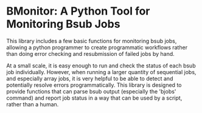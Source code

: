 # BMonitor: A Python Tool for Monitoring Bsub Jobs

This library includes a few basic functions for monitoring bsub jobs,
allowing a python programmer to create programmatic workflows rather
than doing error checking and resubmission of failed jobs by hand.

At a small scale, it is easy enough to run and check the status of 
each bsub job individually. However, when running a larger quantity 
of sequential jobs, and especially array jobs, it is very helpful
to be able to detect and potentially resolve errors programmatically.
This library is designed to provide functions that can parse bsub
output (especially the 'bjobs' command) and report job status in 
a way that can be used by a script, rather than a human.
